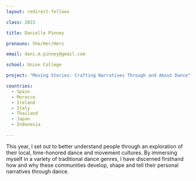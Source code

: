 ```yaml
---
layout: redirect-fellows

class: 2023

title: Danielle Pinney

pronouns: She/Her/Hers

email: dani.m.pinney@gmail.com

school: Union College

project: "Moving Stories: Crafting Narratives Through and About Dance"

countries:
  - Spain
  - Morocco
  - Ireland
  - Italy
  - Thailand
  - Japan
  - Indonesia

---
```


This year, I set out to better understand people through an exploration of their local, time-honored dance and movement cultures. By immersing myself in a variety of traditional dance genres, I have discerned firsthand how and why these communities develop, shape and tell their personal narratives through dance.
